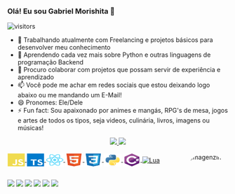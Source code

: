### Olá! Eu sou Gabriel Morishita 👋
![visitors](https://visitor-badge.glitch.me/badge?page_id=page.id)
  
- 🔭 Trabalhando atualmente com Freelancing e projetos básicos para desenvolver meu conhecimento
- 🌱 Aprendendo cada vez mais sobre Python e outras linguagens de programação Backend
- 👯 Procuro colaborar com projetos que possam servir de experiência e aprendizado
- 📫 Você pode me achar em redes sociais que estou deixando logo abaixo ou me mandando um E-Mail!
- 😄 Pronomes: Ele/Dele
- ⚡ Fun fact: Sou apaixonado por animes e mangás, RPG's de mesa, jogos e artes de todos os tipos, seja videos, culinária, livros, imagens ou músicas!

<div align="center">
  <a href="https://github.com/Mourishitz">
  <img height="160em" src="https://github-readme-stats.vercel.app/api?username=Mourishitz&show_icons=true&theme=dark&include_all_commits=true&count_private=true"/>
  <img height="160em" src="https://github-readme-stats.vercel.app/api/top-langs/?username=Mourishitz&layout=compact&langs_count=7&theme=dark"/>
</div>
  
 <div style="display: inline_block"><br>
  <img align="center" alt="JavaScript" height="30" width="40" src="https://raw.githubusercontent.com/devicons/devicon/master/icons/javascript/javascript-plain.svg">
  <img align="center" alt="TypeScript" height="30" width="40" src="https://raw.githubusercontent.com/devicons/devicon/master/icons/typescript/typescript-plain.svg">
  <img align="center" alt="React" height="30" width="40" src="https://raw.githubusercontent.com/devicons/devicon/master/icons/react/react-original.svg">
  <img align="center" alt="HTML" height="30" width="40" src="https://raw.githubusercontent.com/devicons/devicon/master/icons/html5/html5-original.svg">
  <img align="center" alt="CSS" height="30" width="40" src="https://raw.githubusercontent.com/devicons/devicon/master/icons/css3/css3-original.svg">
  <img align="center" alt="Python" height="30" width="40" src="https://raw.githubusercontent.com/devicons/devicon/master/icons/python/python-original.svg">
  <img align="center" alt="C#" height="30" width="40" src="https://raw.githubusercontent.com/devicons/devicon/master/icons/csharp/csharp-original.svg">
  <img align="center" alt="Lua" height="30" width="40" src="https://cdn.jsdelivr.net/gh/devicons/devicon/icons/lua/lua-original.svg">
  <img align="right" alt="Imagenzinha" height="150" style="border-radius:50px;" src="https://i.imgur.com/sGCX9cS.png">
</div>

##  
  
<div>
  <a href="https://instagram.com/mourishitz" target="_blank"><img src="https://img.shields.io/badge/-Instagram-%23E4405F?style=for-the-badge&logo=instagram&logoColor=white" target="_blank"></a>
 	<a href="https://www.twitch.tv/hakuchiii" target="_blank"><img src="https://img.shields.io/badge/Twitch-9146FF?style=for-the-badge&logo=twitch&logoColor=white" target="_blank"></a>
 <a href="https://discordapp.com/users/349901598346182666" target="_blank"><img src="https://img.shields.io/badge/Discord-7289DA?style=for-the-badge&logo=discord&logoColor=white" target="_blank"></a> 
  <a href="https://www.reddit.com/user/AdComprehensive6109" target="_blank"><img src="https://img.shields.io/badge/Reddit-FF4500?style=for-the-badge&logo=reddit&logoColor=white" target="_blank"></a> 
 <a href = "mailto:gabrielmorishita@hotmail.com"><img src="https://img.shields.io/badge/Microsoft_Outlook-0078D4?style=for-the-badge&logo=microsoft-outlook&logoColor=white" target="_blank"></a>
 <a href="https://www.linkedin.com/in/gabriel-morishita-9b6a791a9/" target="_blank"><img src="https://img.shields.io/badge/-LinkedIn-%230077B5?style=for-the-badge&logo=linkedin&logoColor=white" target="_blank"></a>   
</div>
 
 
